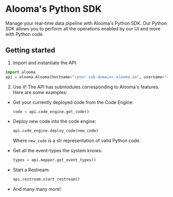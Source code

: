# Alooma's Python SDK
Manage your real-time data pipeline with Alooma's Python SDK. Our Python SDK allows you to perform all the operations enabled by our UI and more with Python code.

## Getting started
1. Import and instantiate the API:

```Python
import alooma
api = alooma.Alooma(hostname="<your sub-domain>.alooma.io", username="<your username>", password="<your password>")
```

2. Use it! The API has submodules corresponding to Alooma's features.
 Here are some examples:
 - Get your currently deployed code from the Code Engine:
   ``` Python
   code = api.code_engine.get_code()
   ```
 - Deploy new code into the code engine:
   ``` Python
   api.code_engine.deploy_code(new_code)
   ```
   Where `new_code` is a str representation of valid Python code.

 - Get all the event-types the system knows:
   ``` Python
   types = api.mapper.get_event_types()
   ```
 - Start a Restream:
   ``` Python
   api.restream.start_restream()
   ```
 - And many many more!


